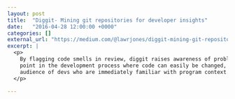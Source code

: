 ```yaml
---
layout: post
title:  "Diggit- Mining git repositories for developer insights"
date:   "2016-04-28 12:00:00 +0000"
categories: []
external_url: "https://medium.com/@lawrjones/diggit-mining-git-repositories-for-developer-insights-27aebe4070a6"
excerpt: |
  <p>
    By flagging code smells in review, diggit raises awareness of problems at a
    point in the development process where code can easily be changed, with an
    audience of devs who are immediately familiar with program context.
  </p>

---
```

